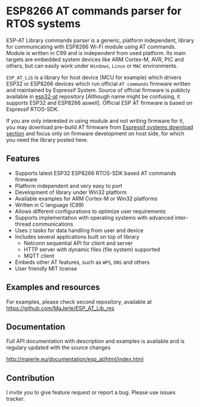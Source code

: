 # ESP8266 AT commands parser for RTOS systems

ESP-AT Library commands parser is a generic, platform independent, library for communicating with ESP8266 Wi-Fi module using AT commands. Module is written in C99 and is independent from used platform. Its main targets are embedded system devices like ARM Cortex-M, AVR, PIC and others, but can easily work under `Windows`, `Linux` or `MAC` environments.

`ESP_AT_Lib` is a library for host device (MCU for example) which drivers ESP32 or ESP8266 devices which run official `AT commands` firmware written and maintained by Espressif System.
Source of official firmware is publicly available in [esp32-at](https://github.com/espressif/esp32-at) repository [Although name might be confusing, it supports ESP32 and ESP8266 aswell].
Official ESP AT firmware is based on Espressif RTOS-SDK.

If you are only interested in using module and not writing firmware for it, you may download pre-build AT firmware from [Espressif systems download section](https://www.espressif.com/en/support/download/at) and focus only on firmware development on host side, for which you need the library posted here.

## Features

- Supports latest ESP32 ESP8266 RTOS-SDK based AT commands firmware
- Platform independent and very easy to port
- Development of library under Win32 platform
- Available examples for ARM Cortex-M or Win32 platforms
- Written in C language (C99)
- Allows different configurations to optimize user requirements
- Supports implementation with operating systems with advanced inter-thread communications
- Uses `2` tasks for data handling from user and device
- Includes several applications built on top of library
  - Netconn sequential API for client and server
  - HTTP server with dynamic files (file system) supported
  - MQTT client
- Embeds other AT features, such as `WPS`, `DNS` and others
- User friendly MIT license

## Examples and resources

For examples, please check second repository, available at https://github.com/MaJerle/ESP_AT_Lib_res

## Documentation

Full API documentation with description and examples is available and is regulary updated with the source changes

http://majerle.eu/documentation/esp_at/html/index.html

## Contribution

I invite you to give feature request or report a bug. Please use issues tracker.

